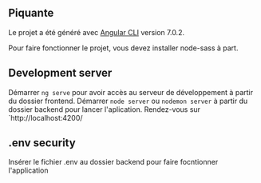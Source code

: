 ## Piquante

Le projet a été généré avec [Angular CLI](https://github.com/angular/angular-cli) version 7.0.2.

Pour faire fonctionner le projet, vous devez installer node-sass à part.

## Development server

Démarrer `ng serve` pour avoir accès au serveur de développement à partir du dossier frontend.
Démarrer `node server` ou `nodemon server` à partir du dossier backend pour lancer l'aplication.
Rendez-vous sur `http://localhost:4200/

## .env security

Insérer le fichier .env au dossier backend pour faire focntionner l'application 
